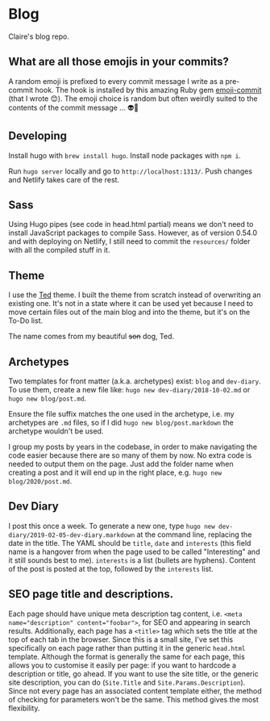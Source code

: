 # Blog

Claire's blog repo.

## What are all those emojis in your commits?

A random emoji is prefixed to every commit message I write as a pre-commit hook. The hook is installed by this amazing Ruby gem [emoji-commit](https://github.com/claireparker/emoji-commit) (that I wrote 😊). The emoji choice is random but often weirdly suited to the contents of the commit message ... 👽🔮

## Developing

Install hugo with `brew install hugo`. Install node packages with `npm i`.

Run `hugo server` locally and go to `http://localhost:1313/`. Push changes and Netlify takes care of the rest.

## Sass

Using Hugo pipes (see code in head.html partial) means we don't need to install JavaScript packages to compile Sass. However, as of version 0.54.0 and with deploying on Netlify, I still need to commit the `resources/` folder with all the compiled stuff in it.

## Theme

I use the [Ted](https://github.com/claireparker/hugo-ted) theme. I built the theme from scratch instead of overwriting an existing one. It's not in a state where it can be used yet because I need to move certain files out of the main blog and into the theme, but it's on the To-Do list.

The name comes from my beautiful ~~son~~ dog, Ted.

## Archetypes

Two templates for front matter (a.k.a. archetypes) exist: `blog` and `dev-diary`. To use them, create a new file like: `hugo new dev-diary/2018-10-02.md` or `hugo new blog/post.md`.

Ensure the file suffix matches the one used in the archetype, i.e. my archetypes are `.md` files, so if I did `hugo new blog/post.markdown` the archetype wouldn't be used.

I group my posts by years in the codebase, in order to make navigating the code easier because there are so many of them by now. No extra code is needed to output them on the page. Just add the folder name when creating a post and it will end up in the right place, e.g. `hugo new blog/2020/post.md`.

## Dev Diary

I post this once a week. To generate a new one, type `hugo new dev-diary/2019-02-05-dev-diary.markdown` at the command line, replacing the date in the title. The YAML should be `title`, `date` and `interests` (this field name is a hangover from when the page used to be called "Interesting" and it still sounds best to me). `interests` is a list (bullets are hyphens). Content of the post is posted at the top, followed by the `interests` list.

## SEO page title and descriptions.

Each page should have unique meta description tag content, i.e. `<meta name="description" content="foobar">`, for SEO and appearing in search results. Additionally, each page has a `<title>` tag which sets the title at the top of each tab in the browser. Since this is a small site, I've set this specifically on each page rather than putting it in the generic `head.html` template. Although the format is generally the same for each page, this allows you to customise it easily per page: if you want to hardcode a description or title, go ahead. If you want to use the site title, or the generic site description, you can do (`Site.Title` and `Site.Params.Description`). Since not every page has an associated content template either, the method of checking for parameters won't be the same. This method gives the most flexibility.